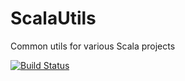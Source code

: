 # ScalaUtils
Common utils for various Scala projects

[![Build Status](https://travis-ci.org/scalahub/ScalaUtils.svg?branch=master)](https://travis-ci.org/scalahub/ScalaUtils)
